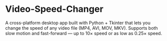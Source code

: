 # Video-Speed-Changer
A cross-platform desktop app built with Python + Tkinter that lets you change the speed of any video file (MP4, AVI, MOV, MKV). Supports both slow motion and fast-forward — up to 10× speed or as low as 0.25× speed.

